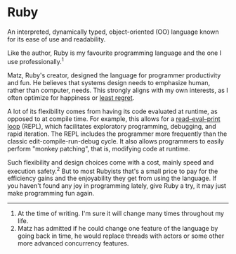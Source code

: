 # Ruby

An interpreted, dynamically typed, object-oriented (OO) language known for its
ease of use and readability.

Like the author, Ruby is my favourite programming language and the one I use
professionally.<sup>1</sup>

Matz, Ruby's creator, designed the language for programmer productivity
and fun. He believes that systems design needs to emphasize human, rather than
computer, needs. This strongly aligns with my own interests, as I often optimize
for happiness or [least regret][jeff-bezos].

A lot of its flexibility comes from having its code evaluated at runtime,
as opposed to at compile time. For example, this allows for a
[read–eval–print loop][REPL] (REPL), which facilitates exploratory programming,
debugging, and rapid iteration. The REPL includes the programmer more frequently
than the classic edit-compile-run-debug cycle. It also allows programmers to
easily perform "monkey patching", that is, modifying code at runtime.

Such flexibility and design choices come with a cost, mainly speed and execution
safety.<sup>2</sup>
But to most Rubyists that's a small price to pay for the efficiency gains and
the enjoyability they get from using the language. If you haven't found any joy
in programming lately, give Ruby a try, it may just make programming fun again.

---

1. At the time of writing. I'm sure it will change many times throughout my
   life.
2. Matz has admitted if he could change one feature of the language by going
   back in time, he would replace threads with actors or some other more
   advanced concurrency features.

[jeff-bezos]: https://www.youtube.com/watch?v=jwG_qR6XmDQ
[REPL]: https://en.wikipedia.org/wiki/Read%E2%80%93eval%E2%80%93print_loop
